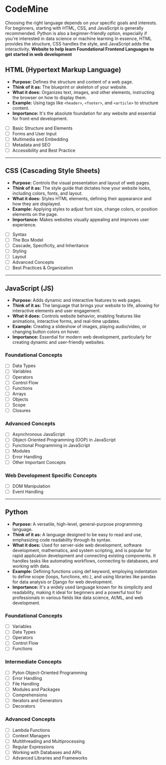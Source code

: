 # CodeMine
Choosing the right language depends on your specific goals and interests. For beginners, starting with HTML, CSS, and JavaScript is generally recommended. Python is also a beginner-friendly option, especially if you're interested in data science or machine learning
In essence, HTML provides the structure, CSS handles the style, and JavaScript adds the interactivity.
**Website to help learn Foundational Frontend Languages to get started in web development**

## HTML (Hypertext Markup Language)
- **Purpose:** Defines the structure and content of a web page.
- **Think of it as:** The blueprint or skeleton of your website.
- **What it does:** Organizes text, images, and other elements, instructing the browser on how to display them.
- **Example:** Using tags like `<header>`, `<footer>`, and `<article>` to structure content.
- **Importance:** It's the absolute foundation for any website and essential for front-end development.

- [ ] Basic Structure and Elements
- [ ] Forms and User Input
- [ ] Multimedia and Embedding
- [ ] Metadata and SEO
- [ ] Accessibility and Best Practice
------------------------------------

## CSS (Cascading Style Sheets)
- **Purpose:** Controls the visual presentation and layout of web pages.
- **Think of it as:** The style guide that dictates how your website looks, including colors, fonts, and layout.
- **What it does:** Styles HTML elements, defining their appearance and how they are displayed.
- **Example:** Applying styles to adjust font size, change colors, or position elements on the page.
- **Importance:** Makes websites visually appealing and improves user experience.

- [ ] Syntax
- [ ] The Box Model
- [ ] Cascade, Specificity, and Inheritance
- [ ] Styling
- [ ] Layout
- [ ] Advanced Concepts
- [ ] Best Practices & Organization

-------------------------------------------

## JavaScript (JS)
- **Purpose:** Adds dynamic and interactive features to web pages.
- **Think of it as:** The language that brings your website to life, allowing for interactive elements and user engagement.
- **What it does:** Controls website behavior, enabling features like animations, interactive forms, and real-time updates.
- **Example:** Creating a slideshow of images, playing audio/video, or changing button colors on hover.
- **Importance:** Essential for modern web development, particularly for creating dynamic and user-friendly websites. 
 
### Foundational Concepts
- [ ] Data Types
- [ ] Variables
- [ ] Operators
- [ ] Control Flow
- [ ] Functions
- [ ] Arrays
- [ ] Objects
- [ ] Scope
- [ ] Closures

### Advanced Concepts
- [ ] Asynchronous JavaScript
- [ ] Object-Oriented Programming (OOP) in JavaScript
- [ ] Functional Programming in JavaScript
- [ ] Modules
- [ ] Error Handling
- [ ] Other Important Concepts

### Web Development Specific Concepts
- [ ] DOM Manipulation
- [ ] Event Handling
---------------------------------------------

## Python
- **Purpose:** A versatile, high-level, general-purpose programming language.
- **Think of it as:** A language designed to be easy to read and use, emphasizing code readability through its syntax.
- **What it does:** Used for server-side web development, software development, mathematics, and system scripting, and is popular for rapid application development and connecting existing components. It handles tasks like automating workflows, connecting to databases, and working with data.
- **Example:** Defining functions using def keyword, employing indentation to define scope (loops, functions, etc.), and using libraries like pandas for data analysis or Django for web development.
- **Importance:** It's a widely used language known for its simplicity and readability, making it ideal for beginners and a powerful tool for professionals in various fields like data science, AI/ML, and web development. 

### Foundational Concepts
- [ ] Variables
- [ ] Data Types
- [ ] Operators
- [ ] Control Flow
- [ ] Functions

### Intermediate Concepts
- [ ] Pyton Object-Oriented Programming
- [ ] Error Handling
- [ ] File Handling
- [ ] Modules and Packages
- [ ] Comprehensions
- [ ] Iterators and Generators
- [ ] Decorators

### Advanced Concepts
- [ ] Lambda Functions
- [ ] Context Managers
- [ ] Multithreading and Multiprocessing
- [ ] Regular Expressions
- [ ] Working with Databases and APIs
- [ ] Advanced Libraries and Frameworks